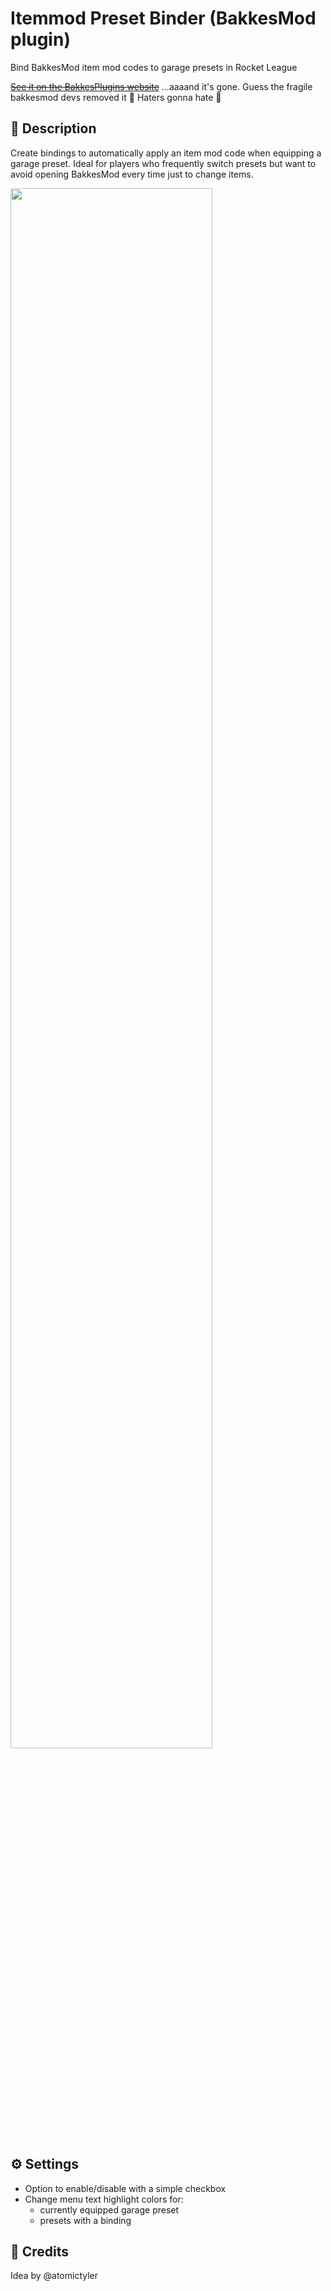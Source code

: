 # Itemmod Preset Binder (BakkesMod plugin)
Bind BakkesMod item mod codes to garage presets in Rocket League

~~[See it on the BakkesPlugins website](https://bakkesplugins.com/plugins/view/557)~~
...aaaand it's gone. Guess the fragile bakkesmod devs removed it 🤡 Haters gonna hate 💅

## 🚀 Description
Create bindings to automatically apply an item mod code when equipping a garage preset. Ideal for players who frequently switch presets but want to avoid opening BakkesMod every time just to change items.

<img src="https://i.imgur.com/ySo6qoV.png" width="80%">

## ⚙️ Settings
- Option to enable/disable with a simple checkbox
- Change menu text highlight colors for:
    - currently equipped garage preset
    - presets with a binding

## 👀 Credits
Idea by @atomictyler
